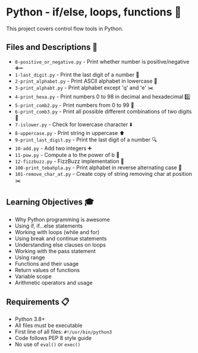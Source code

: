 # Python - if/else, loops, functions 🔄

This project covers control flow tools in Python.

## Files and Descriptions 📄

* `0-positive_or_negative.py` - Print whether number is positive/negative ➕➖
* `1-last_digit.py` - Print the last digit of a number 🔢
* `2-print_alphabet.py` - Print ASCII alphabet in lowercase 📝
* `3-print_alphabt.py` - Print alphabet except 'q' and 'e' ✂️
* `4-print_hexa.py` - Print numbers 0 to 98 in decimal and hexadecimal 0️⃣
* `5-print_comb2.py` - Print numbers from 0 to 99 🔢
* `6-print_comb3.py` - Print all possible different combinations of two digits 🎲
* `7-islower.py` - Check for lowercase character ⬇️
* `8-uppercase.py` - Print string in uppercase ⬆️
* `9-print_last_digit.py` - Print the last digit of a number 🔍
* `10-add.py` - Add two integers ➕
* `11-pow.py` - Compute a to the power of b 💪
* `12-fizzbuzz.py` - FizzBuzz implementation 🎯
* `100-print_tebahpla.py` - Print alphabet in reverse alternating case 🔄
* `101-remove_char_at.py` - Create copy of string removing char at position ✂️

## Learning Objectives 🎓

* Why Python programming is awesome
* Using if, if...else statements
* Working with loops (while and for)
* Using break and continue statements
* Understanding else clauses on loops
* Working with the pass statement
* Using range
* Functions and their usage
* Return values of functions
* Variable scope
* Arithmetic operators and usage

## Requirements 📋

* Python 3.8+
* All files must be executable
* First line of all files: `#!/usr/bin/python3`
* Code follows PEP 8 style guide
* No use of `eval()` or `exec()`
